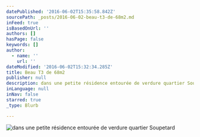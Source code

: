 ```yaml
---
datePublished: '2016-06-02T15:35:58.842Z'
sourcePath: _posts/2016-06-02-beau-t3-de-68m2.md
inFeed: true
isBasedOnUrl: ''
authors: []
hasPage: false
keywords: []
author:
  - name: ''
    url: ''
dateModified: '2016-06-02T15:32:34.285Z'
title: Beau T3 de 68m2
publisher: null
description: dans une petite résidence entourée de verdure quartier Soupetard
inLanguage: null
inNav: false
starred: true
_type: Blurb

---
```

![dans une petite résidence entourée de verdure quartier Soupetard](https://the-grid-user-content.s3-us-west-2.amazonaws.com/2c1e2c28-6ba9-4601-9e16-a489c7d269e0.jpg)